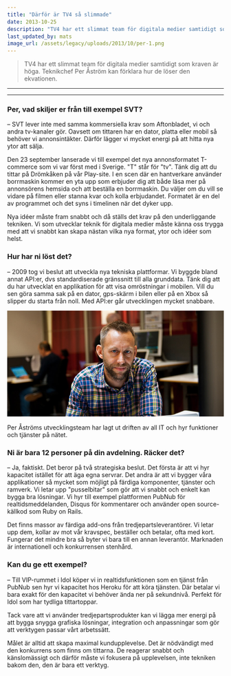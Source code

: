 ```yaml
---
title: "Därför är TV4 så slimmade"
date: 2013-10-25
description: "TV4 har ett slimmat team för digitala medier samtidigt som kraven är höga."
last_updated_by: mats
image_url: /assets/legacy/uploads/2013/10/per-1.png
---
```

> TV4 har ett slimmat team för digitala medier samtidigt som kraven är höga. Teknikchef Per Åström kan förklara hur de löser den ekvationen.
------------

---------------------------------------
### Per, vad skiljer er från till exempel SVT?

– SVT lever inte med samma kommersiella krav som Aftonbladet, vi och andra tv-kanaler gör. Oavsett om tittaren har en dator, platta eller mobil så behöver vi annonsintäkter. Därför lägger vi mycket energi på att hitta nya ytor att sälja.

Den 23 september lanserade vi till exempel det nya annonsformatet T-commerce som vi var först med i Sverige. "T" står för "tv". Tänk dig att du tittar på Drömkåken på vår Play-site. I en scen där en hantverkare använder borrmaskin kommer en yta upp som erbjuder dig att både läsa mer på annonsörens hemsida och att beställa en borrmaskin. Du väljer om du vill se vidare på filmen eller stanna kvar och kolla erbjudandet. Formatet är en del av programmet och det syns i timelinen när det dyker upp. 

Nya idéer måste fram snabbt och då ställs det krav på den underliggande tekniken. Vi som utvecklar teknik för digitala medier måste känna oss trygga med att vi snabbt kan skapa nästan vilka nya format, ytor och idéer som helst.

### Hur har ni löst det?

– 2009 tog vi beslut att utveckla nya tekniska plattformar. Vi byggde bland annat API:er, dvs standardiserade gränssnitt till alla grunddata. Tänk dig att du har utvecklat en applikation för att visa omröstningar i mobilen. Vill du sen göra samma sak på en dator, gps-skärm i bilen eller på en Xbox så slipper du starta från noll. Med API:er går utvecklingen mycket snabbare.

![Per Åström](/assets/legacy/uploads/2013/10/pera.jpg)

Per Åströms utvecklingsteam har lagt ut driften av all IT och hyr funktioner och tjänster på nätet.

### Ni är bara 12 personer på din avdelning. Räcker det?

– Ja, faktiskt. Det beror på två strategiska beslut. Det första är att vi hyr kapacitet istället för att äga egna servrar. Det andra är att vi bygger våra applikationer så mycket som möjligt på färdiga komponenter, tjänster och ramverk. Vi letar upp "pusselbitar" som gör att vi snabbt och enkelt kan bygga bra lösningar. Vi hyr till exempel plattformen PubNub för realtidsmeddelanden, Disqus för kommentarer och använder open source-källkod som Ruby on Rails. 

Det finns massor av färdiga add-ons från tredjepartsleverantörer. Vi letar upp dem, kollar av mot vår kravspec, beställer och betalar, ofta med kort. Fungerar det mindre bra så byter vi bara till en annan leverantör. Marknaden är internationell och konkurrensen stenhård.

### Kan du ge ett exempel?

– Till VIP-rummet i Idol köper vi in realtidsfunktionen som en tjänst från PubNub sen hyr vi kapacitet hos Heroku för att köra tjänsten. Där betalar vi bara exakt för den kapacitet vi behöver ända ner på sekundnivå. Perfekt för Idol som har tydliga tittartoppar.

Tack vare att vi använder tredjepartsprodukter kan vi lägga mer energi på att bygga snygga grafiska lösningar, integration och anpassningar som gör att verktygen passar vårt arbetssätt. 

Målet är alltid att skapa maximal kundupplevelse. Det är nödvändigt med den konkurrens som finns om tittarna. De reagerar snabbt och känslomässigt och därför måste vi fokusera på upplevelsen, inte tekniken bakom den, den är bara ett verktyg.
